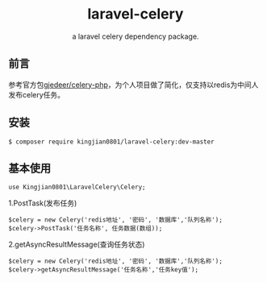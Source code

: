 <h1 align="center"> laravel-celery </h1>

<p align="center"> a laravel celery dependency package.</p>

## 前言
参考官方包[gjedeer/celery-php](https://github.com/gjedeer/celery-php)，为个人项目做了简化，仅支持以redis为中间人发布celery任务。

## 安装

```shell
$ composer require kingjian0801/laravel-celery:dev-master
```

## 基本使用

```shell
use Kingjian0801\LaravelCelery\Celery;
```
1.PostTask(发布任务)

```shell
$celery = new Celery('redis地址', '密码', '数据库','队列名称');
$celery->PostTask('任务名称', 任务数据(数组));
```
2.getAsyncResultMessage(查询任务状态)

```shell
$celery = new Celery('redis地址', '密码', '数据库','队列名称');
$celery->getAsyncResultMessage('任务名称','任务key值');
```